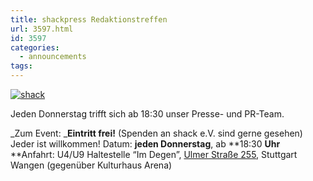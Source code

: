 ```yaml
---
title: shackpress Redaktionstreffen
url: 3597.html
id: 3597
categories:
  - announcements
tags:
---
```


[![](https://blog.shackspace.de/wp-content/uploads/2012/06/shack.png "shack")](https://blog.shackspace.de/wp-content/uploads/2012/06/shack.png)

Jeden Donnerstag trifft sich ab 18:30 unser Presse- und PR-Team.

_Zum Event:
_**Eintritt frei!** (Spenden an shack e.V. sind gerne gesehen) Jeder ist willkommen!
Datum: **jeden Donnerstag**, ab **18:30 ****Uhr****
**Anfahrt: U4/U9 Haltestelle “Im Degen”, [Ulmer Straße 255](https://blog.shackspace.de/?page_id=713), Stuttgart Wangen (gegenüber Kulturhaus Arena)

&nbsp;